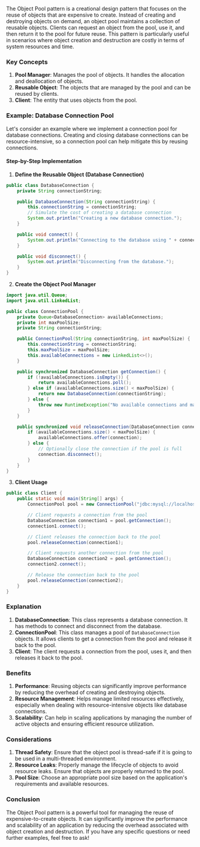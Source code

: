 The Object Pool pattern is a creational design pattern that focuses on the reuse of objects that are expensive to create. Instead of creating and destroying objects on demand, an object pool maintains a collection of reusable objects. Clients can request an object from the pool, use it, and then return it to the pool for future reuse. This pattern is particularly useful in scenarios where object creation and destruction are costly in terms of system resources and time.

### Key Concepts

1. **Pool Manager**: Manages the pool of objects. It handles the allocation and deallocation of objects.
2. **Reusable Object**: The objects that are managed by the pool and can be reused by clients.
3. **Client**: The entity that uses objects from the pool.

### Example: Database Connection Pool

Let's consider an example where we implement a connection pool for database connections. Creating and closing database connections can be resource-intensive, so a connection pool can help mitigate this by reusing connections.

#### Step-by-Step Implementation

1. **Define the Reusable Object (Database Connection)**

```java
public class DatabaseConnection {
    private String connectionString;

    public DatabaseConnection(String connectionString) {
        this.connectionString = connectionString;
        // Simulate the cost of creating a database connection
        System.out.println("Creating a new database connection.");
    }

    public void connect() {
        System.out.println("Connecting to the database using " + connectionString);
    }

    public void disconnect() {
        System.out.println("Disconnecting from the database.");
    }
}
```

2. **Create the Object Pool Manager**

```java
import java.util.Queue;
import java.util.LinkedList;

public class ConnectionPool {
    private Queue<DatabaseConnection> availableConnections;
    private int maxPoolSize;
    private String connectionString;

    public ConnectionPool(String connectionString, int maxPoolSize) {
        this.connectionString = connectionString;
        this.maxPoolSize = maxPoolSize;
        this.availableConnections = new LinkedList<>();
    }

    public synchronized DatabaseConnection getConnection() {
        if (!availableConnections.isEmpty()) {
            return availableConnections.poll();
        } else if (availableConnections.size() < maxPoolSize) {
            return new DatabaseConnection(connectionString);
        } else {
            throw new RuntimeException("No available connections and maximum pool size reached.");
        }
    }

    public synchronized void releaseConnection(DatabaseConnection connection) {
        if (availableConnections.size() < maxPoolSize) {
            availableConnections.offer(connection);
        } else {
            // Optionally close the connection if the pool is full
            connection.disconnect();
        }
    }
}
```

3. **Client Usage**

```java
public class Client {
    public static void main(String[] args) {
        ConnectionPool pool = new ConnectionPool("jdbc:mysql://localhost:3306/mydb", 3);

        // Client requests a connection from the pool
        DatabaseConnection connection1 = pool.getConnection();
        connection1.connect();

        // Client releases the connection back to the pool
        pool.releaseConnection(connection1);

        // Client requests another connection from the pool
        DatabaseConnection connection2 = pool.getConnection();
        connection2.connect();

        // Release the connection back to the pool
        pool.releaseConnection(connection2);
    }
}
```

### Explanation

1. **DatabaseConnection**: This class represents a database connection. It has methods to connect and disconnect from the database.
2. **ConnectionPool**: This class manages a pool of `DatabaseConnection` objects. It allows clients to get a connection from the pool and release it back to the pool.
3. **Client**: The client requests a connection from the pool, uses it, and then releases it back to the pool.

### Benefits

1. **Performance**: Reusing objects can significantly improve performance by reducing the overhead of creating and destroying objects.
2. **Resource Management**: Helps manage limited resources effectively, especially when dealing with resource-intensive objects like database connections.
3. **Scalability**: Can help in scaling applications by managing the number of active objects and ensuring efficient resource utilization.

### Considerations

1. **Thread Safety**: Ensure that the object pool is thread-safe if it is going to be used in a multi-threaded environment.
2. **Resource Leaks**: Properly manage the lifecycle of objects to avoid resource leaks. Ensure that objects are properly returned to the pool.
3. **Pool Size**: Choose an appropriate pool size based on the application's requirements and available resources.

### Conclusion

The Object Pool pattern is a powerful tool for managing the reuse of expensive-to-create objects. It can significantly improve the performance and scalability of an application by reducing the overhead associated with object creation and destruction. If you have any specific questions or need further examples, feel free to ask!